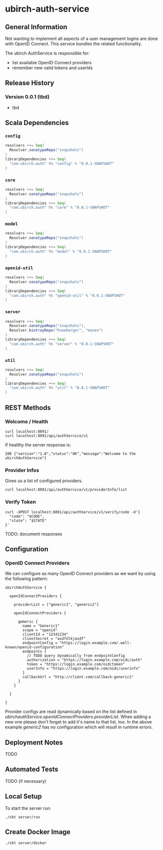# ubirch-auth-service


## General Information

Not wanting to implement all aspects of a user management logins are done with OpenID Connect. This service bundles the
related functionality.

The ubirch AuthService is responsible for:

* list available OpenID Connect providers
* remember new valid tokens and userIds


## Release History

### Version 0.0.1 (tbd)

* tbd


## Scala Dependencies

### `config`

```scala
resolvers ++= Seq(
  Resolver.sonatypeRepo("snapshots")
)
libraryDependencies ++= Seq(
  "com.ubirch.auth" %% "config" % "0.0.1-SNAPSHOT"
)
```

### `core`

```scala
resolvers ++= Seq(
  Resolver.sonatypeRepo("snapshots")
)
libraryDependencies ++= Seq(
  "com.ubirch.auth" %% "core" % "0.0.1-SNAPSHOT"
)
```

### `model`

```scala
resolvers ++= Seq(
  Resolver.sonatypeRepo("snapshots")
)
libraryDependencies ++= Seq(
  "com.ubirch.auth" %% "model" % "0.0.1-SNAPSHOT"
)
```

### `openid-util`

```scala
resolvers ++= Seq(
  Resolver.sonatypeRepo("snapshots")
)
libraryDependencies ++= Seq(
  "com.ubirch.auth" %% "openid-util" % "0.0.1-SNAPSHOT"
)
```

### `server`

```scala
resolvers ++= Seq(
  Resolver.sonatypeRepo("snapshots"),
  Resolver.bintrayRepo("hseeberger", "maven")
)
libraryDependencies ++= Seq(
  "com.ubirch.auth" %% "server" % "0.0.1-SNAPSHOT"
)
```

### `util`

```scala
resolvers ++= Seq(
  Resolver.sonatypeRepo("snapshots")
)
libraryDependencies ++= Seq(
  "com.ubirch.auth" %% "util" % "0.0.1-SNAPSHOT"
)
```


## REST Methods

### Welcome / Health

    curl localhost:8091/
    curl localhost:8091/api/authService/v1

If healthy the server response is:

    200 {"version":"1.0","status":"OK","message":"Welcome to the ubirchAuthService"}


### Provider Infos

Gives us a list of configured providers.

    curl localhost:8091/api/authService/v1/providerInfo/list


### Verify Token

    curl -XPOST localhost:8091/api/authService/v1/verify/code -d'{
      "code": "$CODE",
      "state": "$STATE"
    }'

TODO: document responses
    

## Configuration

### OpenID Connect Providers

We can configure as many OpenID Connect providers as we want by using the following pattern:

    ubirchAuthService {

      openIdConnectProviders {

        providerList = ["generic1", "generic2"]

        openIdConnectProviders {

          gemeric {
            name = "Generic1"
            scope = "openid"
            clientId = "12341234"
            clientSecret = "asdfölkjasdf"
            endpointConfig = "https://login.example.com/.well-known/openid-configuration"
            endpoints {
              // TODO query dynamically from endpointConfig
              authorization = "https://login.example.com/oidc/auth"
              token = "https://login.example.com/oidctoken"
              userInfo = "https://login.example.com/oidc/userinfo"
            }
            callbackUrl = "http://client.com/callback-generic1"
          }
        }

      }

    }

Provider configs are read dynamically based on the list defined in
_ubirchauthService.openIdConnectProviders.providerList_. When adding a new one please don't forget to add it's name to
that list, too. In the above example _generic2_ has no configuration which will result in runtime errors.


## Deployment Notes

TODO


## Automated Tests

TODO (if necessary)


## Local Setup

To start the server run:

    ./sbt server/run


## Create Docker Image

    ./sbt server/docker
